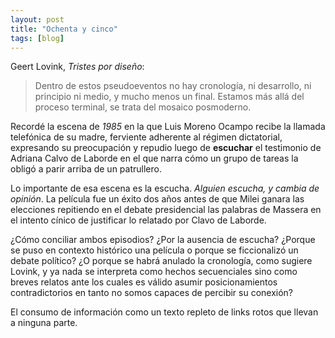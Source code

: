 ```yaml
---
layout: post
title: "Ochenta y cinco"
tags: [blog]
---
```


Geert Lovink, _Tristes por diseño_:

> Dentro de estos pseudoeventos no hay cronología, ni desarrollo, ni principio ni medio, y mucho menos un final. Estamos más allá del proceso terminal, se trata del mosaico posmoderno.

Recordé la escena de _1985_ en la que Luis Moreno Ocampo recibe la llamada telefónica de su madre, ferviente adherente al régimen dictatorial, expresando su preocupación y repudio luego de **escuchar** el testimonio de Adriana Calvo de Laborde en el que narra cómo un grupo de tareas la obligó a parir arriba de un patrullero.

Lo importante de esa escena es la escucha. _Alguien escucha, y cambia de opinión_. La película fue un éxito dos años antes de que Milei ganara las elecciones repitiendo en el debate presidencial las palabras de Massera en el intento cínico de justificar lo relatado por Clavo de Laborde.

¿Cómo conciliar ambos episodios? ¿Por la ausencia de escucha? ¿Porque se puso en contexto histórico una película o porque se ficcionalizó un debate político? ¿O porque se habrá anulado la cronología, como sugiere Lovink, y ya nada se interpreta como hechos secuenciales sino como breves relatos ante los cuales es válido asumir posicionamientos contradictorios en tanto no somos capaces de percibir su conexión?

El consumo de información como un texto repleto de links rotos que llevan a ninguna parte.

